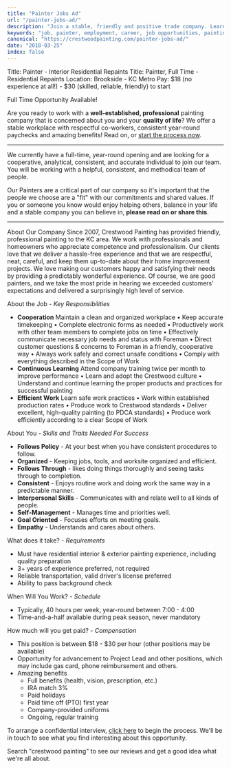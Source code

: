 ```yaml
---
title: "Painter Jobs Ad"
url: "/painter-jobs-ad/"
description: "Join a stable, friendly and positive trade company. Learn it from the ground up. Or, upgrade and leave your current dead-end behind."
keywords: "job, painter, employment, career, job opportunities, painting trade, training"
canonical: "https://crestwoodpainting.com/painter-jobs-ad/"
date: "2018-03-25"
index: false
---
```


Title: Painter - Interior Residential Repaints
Title: Painter, Full Time - Residential Repaints
Location: Brookside - KC Metro
Pay: $18 (no experience at all!) - $30 (skilled, reliable, friendly) to start

Full Time Opportunity Available!

Are you ready to work with a **well-established, professional** painting company that is concerned about you and your **quality of life**? We offer a stable workplace with respectful co-workers, consistent year-round paychecks and amazing benefits!
Read on, or [start the process now](/employment/).

* * *

We currently have a full-time, year-round opening and are looking for a cooperative, analytical, consistent, and accurate individual to join our team. You will be working with a helpful, consistent, and methodical team of people.

Our Painters are a critical part of our company so it's important that the people we choose are a "fit" with our commitments and shared values. If you or someone you know would enjoy helping others, balance in your life and a stable company you can believe in, **please read on or share this**.

* * *

About Our Company
Since 2007, Crestwood Painting has provided friendly, professional painting to the KC area. We work with professionals and homeowners who appreciate competence and professionalism. Our clients love that we deliver a hassle-free experience and that we are respectful, neat, careful, and keep them up-to-date about their home improvement projects. We love making our customers happy and satisfying their needs by providing a predictably wonderful experience. Of course, we are good painters, and we take the most pride in hearing we exceeded customers' expectations and delivered a surprisingly high level of service.

About the Job - _Key Responsibilities_

- **Cooperation**
    Maintain a clean and organized workplace • Keep accurate timekeeping • Complete electronic forms as needed • Productively work with other team members to complete jobs on time • Effectively communicate necessary job needs and status with Foreman • Direct customer questions & concerns to Foreman in a friendly, cooperative way • Always work safely and correct unsafe conditions • Comply with everything described in the Scope of Work
- **Continuous Learning**
    Attend company training twice per month to improve performance • Learn and adopt the Crestwood culture • Understand and continue learning the proper products and practices for successful painting
- **Efficient Work**
    Learn safe work practices • Work within established production rates • Produce work to Crestwood standards • Deliver excellent, high-quality painting (to PDCA standards) • Produce work efficiently according to a clear Scope of Work

About You - _Skills and Traits Needed For Success_

- **Follows Policy** - At your best when you have consistent procedures to follow.
- **Organized** - Keeping jobs, tools, and worksite organized and efficient.
- **Follows Through** - likes doing things thoroughly and seeing tasks through to completion.
- **Consistent** - Enjoys routine work and doing work the same way in a predictable manner.
- **Interpersonal Skills** - Communicates with and relate well to all kinds of people.
- **Self-Management** - Manages time and priorities well.
- **Goal Oriented** - Focuses efforts on meeting goals.
- **Empathy** - Understands and cares about others.

What does it take? - _Requirements_

- Must have residential interior & exterior painting experience, including quality preparation
- 3+ years of experience preferred, not required
- Reliable transportation, valid driver's license preferred
- Ability to pass background check

When Will You Work? - _Schedule_

- Typically, 40 hours per week, year-round between 7:00 - 4:00
- Time-and-a-half available during peak season, never mandatory

How much will you get paid? - _Compensation_

- This position is between $18 - $30 per hour (other positions may be available)
- Opportunity for advancement to Project Lead and other positions, which may include gas card, phone reimbursement and others.
- Amazing benefits
    - Full benefits (health, vision, prescription, etc.)
    - IRA match 3%
    - Paid holidays
    - Paid time off (PTO) first year
    - Company-provided uniforms
    - Ongoing, regular training

To arrange a confidential interview, [click here](/employment/) to begin the process. We'll be in touch to see what you find interesting about this opportunity.

Search "crestwood painting" to see our reviews and get a good idea what we're all about.
